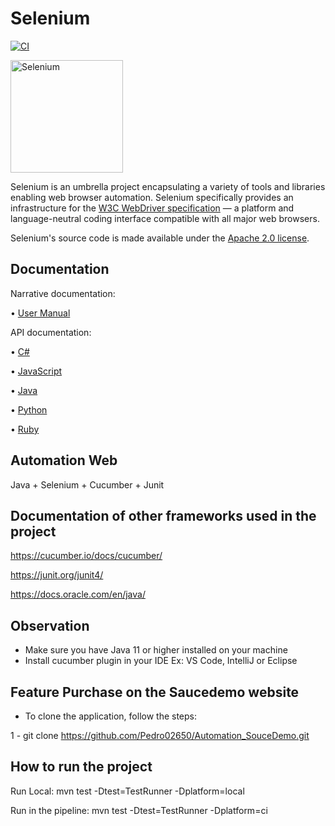 # Selenium

[![CI](https://github.com/SeleniumHQ/selenium/actions/workflows/ci.yml/badge.svg?branch=trunk&event=schedule)](https://github.com/SeleniumHQ/selenium/actions/workflows/ci.yml)

<a href="https://selenium.dev"><img src="https://selenium.dev/images/selenium_logo_square_green.png" width="180" alt="Selenium"/></a>

Selenium is an umbrella project encapsulating a variety of tools and
libraries enabling web browser automation. Selenium specifically
provides an infrastructure for the [W3C WebDriver specification](https://w3c.github.io/webdriver/)
— a platform and language-neutral coding interface compatible with all
major web browsers.

Selenium's source code is made available under the [Apache 2.0 license](https://github.com/SeleniumHQ/selenium/blob/trunk/LICENSE).

## Documentation

Narrative documentation:

•⁠  ⁠[User Manual](https://selenium.dev/documentation/)

API documentation:

•⁠  ⁠[C#](https://seleniumhq.github.io/selenium/docs/api/dotnet/)

•⁠  ⁠[JavaScript](https://seleniumhq.github.io/selenium/docs/api/javascript/)

•⁠  ⁠[Java](https://seleniumhq.github.io/selenium/docs/api/java/index.html)

•⁠  ⁠[Python](https://seleniumhq.github.io/selenium/docs/api/py/)

•⁠  ⁠[Ruby](https://seleniumhq.github.io/selenium/docs/api/rb/)


## Automation Web
Java + Selenium + Cucumber + Junit

## Documentation of other frameworks used in the project

https://cucumber.io/docs/cucumber/

https://junit.org/junit4/

https://docs.oracle.com/en/java/

## Observation
 - Make sure you have Java 11 or higher installed on your machine
 - Install cucumber plugin in your IDE Ex: VS Code, IntelliJ or Eclipse

## Feature Purchase on the Saucedemo website

- To clone the application, follow the steps:

1 - git clone https://github.com/Pedro02650/Automation_SouceDemo.git

## How to run the project

Run Local:
mvn test -Dtest=TestRunner -Dplatform=local

Run in the pipeline: 
mvn test -Dtest=TestRunner -Dplatform=ci